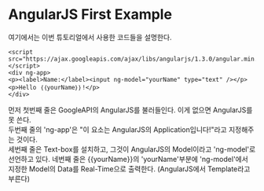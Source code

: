 AngularJS First Example
=======================

여기에서는 이번 튜토리얼에서 사용한 코드들을 설명한다.


~~~
<script src="https://ajax.googleapis.com/ajax/libs/angularjs/1.3.0/angular.min.js"></script>
<div ng-app>
<p><label>Name:</label><input ng-model="yourName" type="text" /></p>
<p>Hello ｛｛yourName｝｝!</p>
</div>
~~~

먼저 첫번째 줄은 GoogleAPI의 AngularJS를 불러들인다. 이게 없으면 AngularJS를 못 쓴다.  
두번째 줄의 'ng-app'은 "이 요소는 AngularJS의 Application입니다!"라고 지정해주는 것이다.  
세번째 줄은 Text-box를 설치하고, 그것이 AngularJS의 Model이라고 'ng-model'로 선언하고 있다.
네번째 줄은 {{yourName}}의 'yourName'부분에 'ng-model'에서 지정한 Model의 Data를 Real-Time으로 출력한다. (AngularJS에서 Template라고 부른다)  


